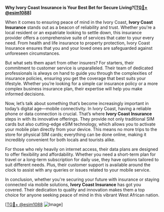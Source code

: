 **Why Ivory Coast Insurance is Your Best Bet for Secure Living?[[TG💪+ @esim1088](https://t.me/s/esim1088)]**

When it comes to ensuring peace of mind in the Ivory Coast, **Ivory Coast Insurance** stands out as a beacon of reliability and trust. Whether you're a local resident or an expatriate looking to settle down, this insurance provider offers a comprehensive suite of services that cater to your every need. From health and life insurance to property protection, Ivory Coast Insurance ensures that you and your loved ones are safeguarded against unforeseen circumstances.

But what sets them apart from other insurers? For starters, their commitment to customer service is unparalleled. Their team of dedicated professionals is always on hand to guide you through the complexities of insurance policies, ensuring you get the coverage that best suits your lifestyle. Whether you’re looking for a simple car insurance policy or a more complex business insurance plan, their expertise will help you make informed decisions.

Now, let’s talk about something that’s become increasingly important in today’s digital age—mobile connectivity. In Ivory Coast, having a reliable phone or data connection is crucial. That’s where **Ivory Coast Insurance** steps in with its innovative offerings. They provide not only traditional SIM cards but also cutting-edge eSIM technology, which allows you to activate your mobile plan directly from your device. This means no more trips to the store for physical SIM cards; everything can be done online, making it incredibly convenient for both locals and tourists alike.

For those who rely heavily on internet access, their data plans are designed to offer flexibility and affordability. Whether you need a short-term plan for travel or a long-term subscription for daily use, they have options tailored to suit different needs. Plus, their customer support is available around the clock to assist with any queries or issues related to your mobile service.

In conclusion, whether you're securing your future with insurance or staying connected via mobile solutions, **Ivory Coast Insurance** has got you covered. Their dedication to quality and innovation makes them a top choice for anyone seeking peace of mind in this vibrant West African nation. 

[[TG💪+ @esim1088](https://t.me/s/esim1088) ![Image](https://i.postimg.cc/Y0z9fWf4/image.png)]